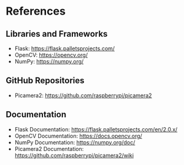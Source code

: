 # References

## Libraries and Frameworks
- Flask: https://flask.palletsprojects.com/
- OpenCV: https://opencv.org/
- NumPy: https://numpy.org/

## GitHub Repositories
- Picamera2: https://github.com/raspberrypi/picamera2

## Documentation
- Flask Documentation: https://flask.palletsprojects.com/en/2.0.x/
- OpenCV Documentation: https://docs.opencv.org/
- NumPy Documentation: https://numpy.org/doc/
- Picamera2 Documentation: https://github.com/raspberrypi/picamera2/wiki